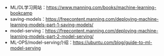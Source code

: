 - ML/DL学习网站：https://www.manning.com/books/machine-learning-bookcamp
-   saving-models：https://freecontent.manning.com/deploying-machine-learning-models-part-1-saving-models/
-   model-serving：https://freecontent.manning.com/deploying-machine-learning-models-part-2-model-serving/
- ML-OPS/model-serving介绍：https://ubuntu.com/blog/guide-to-ml-model-serving
